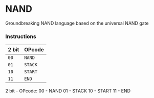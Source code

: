 # NAND
Groundbreaking NAND language based on the universal NAND gate

### Instructions

| **2 bit** | **OPcode** |
|:----------------|:----------------|
| `00`           |`NAND`|
| `01`           |  `STACK` |
| `10`           |`START`|
| `11`           | `END` |

2 bit - OPcode:
00 - NAND
01 - STACK
10 - START
11 - END


